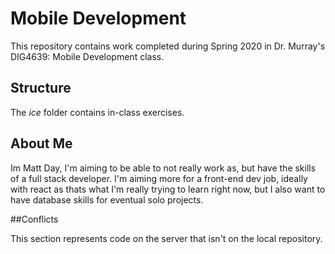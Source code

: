 # Mobile Development
This repository contains work completed during Spring 2020 in Dr. Murray's DIG4639: Mobile Development class.

## Structure
The *ice* folder contains in-class exercises. 

## About Me
Im Matt Day, I'm aiming to be able to not really work as, but have the skills of a full stack developer. I'm aiming more for a front-end dev job, ideally with react as thats what I'm really trying to learn right now, but I also want to have database skills for eventual solo projects.

##Conflicts

This section represents code on the server that isn't on the local repository.
